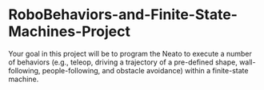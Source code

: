 # RoboBehaviors-and-Finite-State-Machines-Project
Your goal in this project will be to program the Neato to execute a number of behaviors (e.g., teleop, driving a trajectory of a pre-defined shape, wall-following, people-following, and obstacle avoidance) within a finite-state machine.
